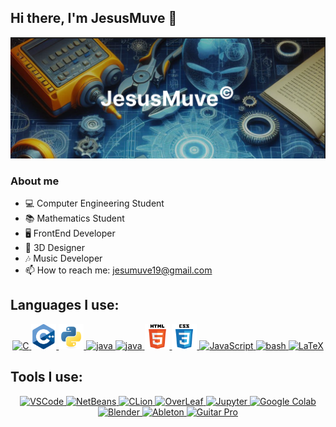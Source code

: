 ## Hi there, I'm JesusMuve 👋
<img src="images/back-photo2.jpeg" alt="back-photo">

<!--
**jesusmuve18/jesusmuve18** is a ✨ _special_ ✨ repository because its `README.md` (this file) appears on your GitHub profile.

Here are some ideas to get you started:

- 🔭 I’m currently working on ...
- 🌱 I’m currently learning ...
- 👯 I’m looking to collaborate on ...
- 🤔 I’m looking for help with ...
- 💬 Ask me about ...
- 📫 How to reach me: ...
- 😄 Pronouns: ...
- ⚡ Fun fact: ...
-->
### About me
- 💻 Computer Engineering Student
- 📚 Mathematics Student
- 🖥️ FrontEnd Developer
- 🧊 3D Designer
- 🎶 Music Developer
- 📫 How to reach me: <a href="mailto:jesumuve19@gmail.com" style="color: white; text-decoration: none;">jesumuve19@gmail.com</a>

## Languages I use:
<!--
- C/C++
- Python 🐍
- Java ☕
- Ruby 🔶
- HTML5
- CSS
- JavaScript
- bash
- LaTeX
-->
<p align="center"> 
  <a href="https://www.w3schools.com/c/c_intro.php" target="_blank" rel="noreferrer"> <img src="https://upload.wikimedia.org/wikipedia/commons/thumb/1/18/C_Programming_Language.svg/1853px-C_Programming_Language.svg.png" alt="C" width="35" height="40" title="C""/> </a> <!-- C -->
  <a href="https://www.w3schools.com/cpp/" target="_blank" rel="noreferrer"> <img src="https://raw.githubusercontent.com/devicons/devicon/master/icons/cplusplus/cplusplus-original.svg" alt="cplusplus" width="40" height="40" title="C++"/> </a> <!-- C++ -->
  <a href="https://www.python.org" target="_blank" rel="noreferrer"> <img src="https://raw.githubusercontent.com/devicons/devicon/master/icons/python/python-original.svg" alt="python" width="40" height="40" title="Python"/> </a> <!-- Python -->
  <a href="https://www.java.com/es/" target="_blank" rel="noreferrer"> <img src="https://static-00.iconduck.com/assets.00/java-icon-1511x2048-6ikx8301.png" alt="java" width="40" height="40" title="Java"/> </a> <!-- Java -->
  <a href="https://www.ruby-lang.org/" target="_blank" rel="noreferrer"> <img src="https://cdn-icons-png.freepik.com/512/919/919842.png" alt="java" width="40" height="40" title="Ruby"/> </a> <!-- Ruby -->
  <a href="https://www.w3.org/html/" target="_blank" rel="noreferrer"> <img src="https://raw.githubusercontent.com/devicons/devicon/master/icons/html5/html5-original-wordmark.svg" alt="html5" width="40" height="40" title="HTML5"/> </a> <!-- HTML5 -->
  <a href="https://www.w3schools.com/css/" target="_blank" rel="noreferrer"> <img src="https://raw.githubusercontent.com/devicons/devicon/master/icons/css3/css3-original-wordmark.svg" alt="css3" width="40" height="40" title="CSS"/> </a> <!-- CSS -->
  <a href="https://developer.mozilla.org/es/docs/Web/JavaScript" target="_blank" rel="noreferrer"> <img src="https://upload.wikimedia.org/wikipedia/commons/6/6a/JavaScript-logo.png" alt="JavaScript" width="40" height="40" title="JavaScript"/> </a> <!-- JavaScript -->
  <a href="https://www.gnu.org/software/bash/" target="_blank" rel="noreferrer"> <img src="https://i0.wp.com/cachecrew.com/blog/wp-content/uploads/2023/03/kisspng-bash-shell-script-command-line-interface-z-shell-5b3df572212d73.0687702015307871861359.png?fit=528%2C528&ssl=1" alt="bash" width="40" height="40" title="Bash"/> </a> <!-- Bash -->
  <a href="https://www.latex-project.org/" target="_blank" rel="noreferrer"> <img src="https://user-images.githubusercontent.com/5700795/49007377-3bac3d00-f163-11e8-8172-cdad5fde4c8c.png" alt="LaTeX" width="40" height="40" title="LaTeX"/> </a> <!-- LaTeX -->
</p>


## Tools I use:
<!--
- VSCode
- NetBeans
- CLion
- Overleaf
- Jupyter
- Google Colab
- Blender
- Ableton
- Guitar Pro
-->

<p align="center"> 
  <a href="https://code.visualstudio.com/" target="_blank" rel="noreferrer"> <img src="https://cdn.icon-icons.com/icons2/2107/PNG/512/file_type_vscode_icon_130084.png" alt="VSCode" width="40" height="40" title="Virtual Studio Code""/> </a> <!-- VSCode -->
  <a href="https://netbeans.apache.org/front/main/index.html" target="_blank" rel="noreferrer"> <img src="https://upload.wikimedia.org/wikipedia/commons/thumb/9/98/Apache_NetBeans_Logo.svg/888px-Apache_NetBeans_Logo.svg.png" alt="NetBeans" width="35" height="40" title="NetBeans"/> </a> <!-- Netbeans -->
  <a href="https://www.jetbrains.com/clion/" target="_blank" rel="noreferrer"> <img src="https://static-00.iconduck.com/assets.00/clion-icon-512x512-voz1nhcz.png" alt="CLion" width="40" height="40" title="CLion"/> </a> <!-- CLion -->
  <a href="https://es.overleaf.com/" target="_blank" rel="noreferrer"> <img src="https://user-images.githubusercontent.com/23329364/122003663-abcb4e80-cdb3-11eb-9da5-4127e5e7d03e.png" alt="OverLeaf" width="40" height="40" title="Overleaf"/> </a> <!-- Overleaf -->
  <a href="https://jupyter.org/" target="_blank" rel="noreferrer"> <img src="https://res.cloudinary.com/canonical/image/fetch/f_auto,q_auto,fl_sanitize,c_fill,w_200,h_200/https://api.charmhub.io/api/v1/media/download/charm_wuVM6bSMaCcCTWaqTfvyBRS5SqLVCVy1_icon_fde574967418afe93bb032808563e40e63606adb805113065acfa35010332164.png" alt="Jupyter" width="40" height="40" title="Jupyter"/> </a> <!-- Jupyter -->
  <a href="https://colab.google/" target="_blank" rel="noreferrer"> <img src="https://upload.wikimedia.org/wikipedia/commons/thumb/d/d0/Google_Colaboratory_SVG_Logo.svg/1280px-Google_Colaboratory_SVG_Logo.svg.png" alt="Google Colab" width="50" height="35" title="Google Colab"/> </a> <!-- Google Colab -->
  <a href="https://www.blender.org/" target="_blank" rel="noreferrer"> <img src="https://upload.wikimedia.org/wikipedia/commons/thumb/0/0c/Blender_logo_no_text.svg/2503px-Blender_logo_no_text.svg.png" alt="Blender" width="40" height="35" title="Blender"/> </a> <!-- Blender -->
  <a href="https://www.ableton.com/" target="_blank" rel="noreferrer"> <img src="https://images-wixmp-ed30a86b8c4ca887773594c2.wixmp.com/f/198142ac-f410-423a-bf0b-34c9cb5d9609/dbui0fg-b55c2956-9d64-4bfe-92e8-c6895bd30c40.png?token=eyJ0eXAiOiJKV1QiLCJhbGciOiJIUzI1NiJ9.eyJzdWIiOiJ1cm46YXBwOjdlMGQxODg5ODIyNjQzNzNhNWYwZDQxNWVhMGQyNmUwIiwiaXNzIjoidXJuOmFwcDo3ZTBkMTg4OTgyMjY0MzczYTVmMGQ0MTVlYTBkMjZlMCIsIm9iaiI6W1t7InBhdGgiOiJcL2ZcLzE5ODE0MmFjLWY0MTAtNDIzYS1iZjBiLTM0YzljYjVkOTYwOVwvZGJ1aTBmZy1iNTVjMjk1Ni05ZDY0LTRiZmUtOTJlOC1jNjg5NWJkMzBjNDAucG5nIn1dXSwiYXVkIjpbInVybjpzZXJ2aWNlOmZpbGUuZG93bmxvYWQiXX0.9DtXNkFJe4APG_oLlYPwExdZ1IqwCK9yPPe3nMyrnM4" alt="Ableton" width="40" height="40" title="Ableton"/> </a> <!-- Ableton -->
  <a href="https://www.guitar-pro.com/" target="_blank" rel="noreferrer"> <img src="https://www.guitar-pro.com/themes/gp_child_classic/assets/img/guitar-pro-mobile/guitar-pro-mobile.png" alt="Guitar Pro" width="40" height="40" title="Guitar Pro"/> </a> <!-- Guitar Pro -->
</p>

<!--p align="center"> 
  <img src="https://github-readme-stats.vercel.app/api/top-langs/?username=jesusmuve18&layout=compact&theme=tokyonight" alt="jesusmuve18-github" />
</p-->

